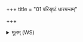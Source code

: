 +++
title = "01 परिसृष्टं धारयन्तम्"

+++
<details><summary>मूलम् (WS)</summary>

परिसृष्टं धारयन्तं यद्धितं माव पादि तत् ।  
गर्भं त उग्रौ रक्षतां भेषजौ नीविभार्यौ ॥ १ ॥
</details>